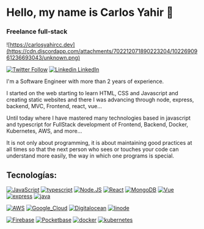 # Hello, my name is Carlos Yahir 👋
### Freelance full-stack

![https://carlosyahircc.dev](https://cdn.discordapp.com/attachments/702212071890223204/1022690961236693043/unknown.png)




[![Twitter Follow](https://img.shields.io/twitter/url?url=https://twitter.com/carlosyahircc)](https://twitter.com/carlosyahircc)
[![Linkedin](https://i.stack.imgur.com/gVE0j.png) LinkedIn](https://www.linkedin.com/in/carlosyahircc/)
&nbsp;

I'm a Software Engineer with more than 2 years of experience.

I started on the web starting to learn HTML, CSS and Javascript and creating static websites and there I was advancing through node, express, backend, MVC, Frontend, react, vue...

Until today where I have mastered many technologies based in javascript and typescript for FullStack development of Frontend, Backend, Docker, Kubernetes, AWS, and more...

It is not only about programming, it is about maintaining good practices at all times so that the next person who sees or touches your code can understand more easily, the way in which one programs is special.
## Tecnologías:




[![JavaScript](https://img.shields.io/badge/JavaScript-F7DF1E?style=for-the-badge&logo=javascript&logoColor=&labelColor=101010)]()
[![typescript](https://img.shields.io/badge/typescript-187fed?style=for-the-badge&logo=typescript&logoColor=187fed&labelColor=101010)]()
[![Node.JS](https://img.shields.io/badge/Node.JS-339933?style=for-the-badge&logo=node.js&logoColor=339933&labelColor=101010)]()
[![React](https://img.shields.io/badge/react-61DAFB?style=for-the-badge&logo=react&logoColor=61DAFB&labelColor=101010)]()
[![MongoDB](https://img.shields.io/badge/MongoDB-47A248?style=for-the-badge&logo=mongodb&logoColor=47A248&labelColor=101010)]()
[![Vue](https://img.shields.io/badge/vue.js-4FC08D?style=for-the-badge&logo=vue.js&logoColor=4FC08D&labelColor=101010)]()
[![express](https://img.shields.io/badge/express-000000?style=for-the-badge&logo=express&logoColor=4FC08D&labelColor=101010)]()
[![java](https://img.shields.io/badge/Java-ED8B00?style=for-the-badge&logo=java&logoColor=white)]()
<br />

[![AWS](https://img.shields.io/badge/AWS-232F3E?style=for-the-badge&logo=amazon-aws&logoColor=white&labelColor=101010)]()
[![Google_Cloud](https://img.shields.io/badge/Google_Cloud-4285F4?style=for-the-badge&logo=googlecloud&logoColor=4285F4&labelColor=101010)]()
[![Digitalocean](https://img.shields.io/badge/digitalocean-0f76b5?style=for-the-badge&logo=digitalocean&logoColor=0f76b5&labelColor=101010)]()
[![linode](https://img.shields.io/badge/linode-00A95C?style=for-the-badge&logo=linode&logoColor=00A95C&labelColor=101010)]()
<br>

[![Firebase](https://img.shields.io/badge/Firebase-FFCA28?style=for-the-badge&logo=firebase&logoColor=FFCA28&labelColor=101010)]()
[![Pocketbase](https://img.shields.io/badge/pocketbase-B8DBE4?style=for-the-badge&logo=pocketbase&logoColor=B8DBE4&labelColor=101010)]()
[![docker](https://img.shields.io/badge/docker-2496ED?style=for-the-badge&logo=docker&logoColor=2496ED&labelColor=101010)]()
[![kubernetes](https://img.shields.io/badge/kubernetes-326CE5?style=for-the-badge&logo=kubernetes&logoColor=326CE5&labelColor=101010)]()
